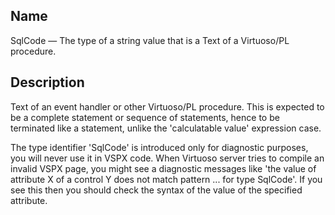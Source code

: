 <div>

<div>

</div>

<div>

## Name

SqlCode — The type of a string value that is a Text of a Virtuoso/PL
procedure.

</div>

<div>

## Description

Text of an event handler or other Virtuoso/PL procedure. This is
expected to be a complete statement or sequence of statements, hence to
be terminated like a statement, unlike the 'calculatable value'
expression case.

The type identifier 'SqlCode' is introduced only for diagnostic
purposes, you will never use it in VSPX code. When Virtuoso server tries
to compile an invalid VSPX page, you might see a diagnostic messages
like 'the value of attribute X of a control Y does not match pattern ...
for type SqlCode'. If you see this then you should check the syntax of
the value of the specified attribute.

</div>

</div>

